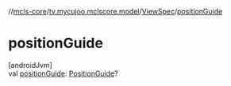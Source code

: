 //[mcls-core](../../../index.md)/[tv.mycujoo.mclscore.model](../index.md)/[ViewSpec](index.md)/[positionGuide](position-guide.md)

# positionGuide

[androidJvm]\
val [positionGuide](position-guide.md): [PositionGuide](../-position-guide/index.md)?
